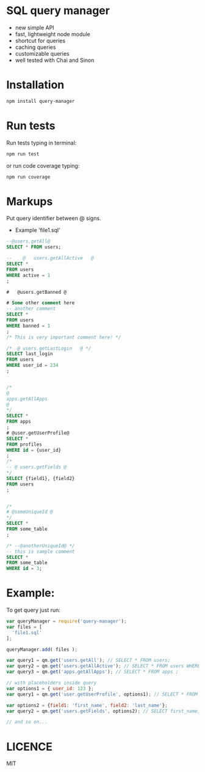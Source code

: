 # SQL query manager
* new simple API
* fast, lightweight node module
* shortcut for queries
* caching queries
* customizable queries
* well tested with Chai and Sinon

# Installation
```sh
npm install query-manager
```

# Run tests
Run tests typing in terminal:
```sh
npm run test
```
or run code coverage typing:
```sh
npm run coverage
```

# Markups
Put query identifier between @ signs.
* Example 'file1.sql'
```sql
--@users.getAll@
SELECT * FROM users;

--    @   users.getAllActive   @
SELECT * 
FROM users
WHERE active = 1
;

#   @users.getBanned @ 

# Some other comment here
-- another comment 
SELECT * 
FROM users
WHERE banned = 1
;
/* This is very important comment here! */

/*  @ users.getLastLogin   @ */
SELECT last_login 
FROM users
WHERE user_id = 234
;


/*
@  
apps.getAllApps  
@
*/
SELECT *
FROM apps
;
# @user.getUserProfile@
SELECT *
FROM profiles
WHERE id = {user_id}
;
/*
-- @ users.getFields @
*/
SELECT {field1}, {field2}
FROM users
;


/*
# @someUniqueId @
*/
SELECT * 
FROM some_table
;

/* --@anotherUniqueId@ */
-- this is sample comment
SELECT *
FROM some_table
WHERE id = 3;
```


# Example:
To get query just run:
```js
var queryManager = require('query-manager');
var files = [
  'file1.sql'
];

queryManager.add( files );

var query1 = qm.get('users.getAll'); // SELECT * FROM users;
var query2 = qm.get('users.getAllActive'); // SELECT * FROM users WHERE active = 1 ;
var query3 = qm.get('apps.getAllApps'); // SELECT * FROM apps ;

// with placeholders inside query
var options1 = { user_id: 123 };
var query1 = qm.get('user.getUserProfile', options1); // SELECT * FROM profiles WHERE id = 123 ;

var options2 = {field1: 'first_name', field2: 'last_name'}; 
var query2 = qm.get('users.getFields', options2); // SELECT first_name, last_name FROM users ;

// and so on...
```

# LICENCE
MIT
